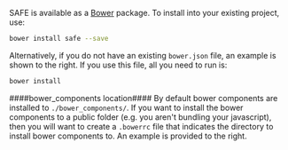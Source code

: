 SAFE is available as a [Bower](http://bower.io) package. To install into your existing project, use:

```bash
bower install safe --save
```

Alternatively, if you do not have an existing ```bower.json``` file, an example is shown to the right. If you use this file, all you need to run is:

```bash
bower install
```

####bower_components location####
By default bower components are installed to ```./bower_components/```. If you want to install the bower components to a public folder (e.g. you aren't bundling your javascript), then you will want to create a ```.bowerrc``` file that indicates the directory to install bower components to. An example is provided to the right.